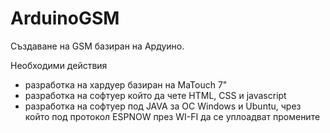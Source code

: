 # ArduinoGSM

<p>
  Създаване на GSM базиран на Ардуино.
</p>
<p>
  Необходими действия
</p>
<ul>
  <li>разработка на хардуер базиран на MaTouch 7"</li>
  <li>разработка на софтуер който да чете HTML, CSS и javascript</li>
  <li>разработка на софтуер под JAVA за ОС Windows и Ubuntu, чрез който под протокол ESPNOW през WI-FI да се уплоадват промените</li>
</ul>
